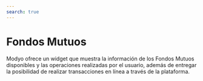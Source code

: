 ```yaml
---
search: true
---
```


# Fondos Mutuos

Modyo ofrece un widget que muestra la información de los Fondos Mutuos disponibles y las operaciones realizadas por el usuario, además de entregar la posibilidad de realizar transacciones en línea a través de la plataforma.

<iframe id="widgetFrame" src="https://widgets-es.modyo.com/inversiones/fondos-mutuos" width="100%"  frameBorder="0"  style="visibility:hidden;min-height:800px;overflow:auto;margin-top:20px;"/>

| Funcionalidad           | Descripción                                                                                                                                                                                                                                                                                                 |
|-------------------------|-------------------------------------------------------------------------------------------------------------------------------------------------------------------------------------------------------------------------------------------------------------------------------------------------------------|
| Layout de Fondos Mutuos | Muestra el conjunto de los fondos mutuos disponibles. Presenta un listado con las operaciones en tránsito asociadas a los fondos mutuos. Muestra el conjunto de fondos mutuos en los que el cliente tiene sus inversiones y la información de mercado respectiva. Permite cancelar operaciones en tránsito. |
| Información de Mercado  | Muestra la información esencial del fondo mutuo seleccionado. Permite Aportar o Rescatar desde el fondo/serie seleccionado.                                                                                                                                                                                 |
| Aporte de Fondo Mutuo   | Permite realizar Aportes al fondo mutuo seleccionado, definiendo la cuenta de inversión y el monto que se desea aportar.                                                                                                                                                                                    |
| Rescate de Fondo Mutuo  | Permite realizar Rescates de dinero desde el fondo mutuo seleccionado.                                                                                                                                                                                                                                      |


<script>

  export default {
    mounted() {

      function setIframeHeightCO(id, ht) {
          var ifrm = document.getElementById(id);
          if(ifrm) {
            ifrm.style.visibility = 'hidden';
            // some IE versions need a bit added or scrollbar appears
            ifrm.style.height = ht + 4 + "px";
            ifrm.style.visibility = 'visible';
          }
      }


      // iframed document sends its height using postMessage
      function handleDocHeightMsg(e) {
          // check origin
          if ( e.origin === 'https://widgets-es.modyo.com' ) {
              // parse data
              var data = JSON.parse( e.data );

              console.log('data:', data)
              // check data object
              if ( data['docHeight'] ) {
                  setIframeHeightCO( 'widgetFrame', data['docHeight'] );
              } else {
                  setIframeHeightCO( 'widgetFrame', 700 );
              }
          }
      }

      // assign message handler
      if ( window.addEventListener ) {
          window.addEventListener('message', handleDocHeightMsg, false);
      }
    }
  }

</script>
